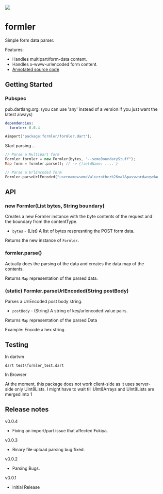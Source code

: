 [![](https://drone.io/github.com/daegalus/formler/status.png)](https://drone.io/github.com/daegalus/formler/latest)

# formler

Simple form data parser.

Features:

* Handles multipart/form-data content.
* Handles x-www-urlencoded form content.
* [Annotated source code](http://daegalus.github.com/annotated/formler/formler/formler.html)

## Getting Started

### Pubspec

pub.dartlang.org: (you can use 'any' instead of a version if you just want the latest always)
```yaml
dependencies:
  formler: 0.0.4
```

```dart
#import('package:formler/formler.dart');
```

Start parsing ...

```dart
// Parse a Multipart form
Formler formler = new Formler(bytes, "--someBoundaryStuff");
Map form = formler.parse(); // -> {fieldName: .... }

// Parse a UrlEncoded form
Formler.parseUrlEncoded("username=someValue+other%26val&password=eqwdawd9"); // -> { "username": "someValue other&val", "password": "eqwdawd9" }
```

## API

### new Formler(List<int> bytes, String boundary)

Creates a new Formler instance with the byte contents of the request and the boundary from the contentType.

* `bytes` - (List<int>) A list of bytes respresnting the POST form data.

Returns the new instance of `Formler`.

### formler.parse()

Actually does the parsing of the data and creates the data map of the contents.

Returns `Map` representation of the parsed data.

### (static) Formler.parseUrlEncoded(String postBody)

Parses a UrlEncoded post body string.

* `postBody` - (String) A string of key/urlencoded value pairs.

Returns `Map` representation of the parsed Data

Example: Encode a hex string.

## Testing

In dartvm

```
dart test\formler_test.dart
```

In Browser

At the moment, this package does not work client-side as it uses server-side only UInt8Lists. I might have to wait till UInt8Arrays and UInt8Lists are merged into 1

## Release notes
v0.0.4
- Fixing an import/part issue that affected Fukiya.

v0.0.3
- Binary file upload parsing bug fixed.

v0.0.2
- Parsing Bugs.

v0.0.1
- Initial Release
